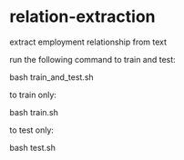 relation-extraction
===================

extract employment relationship from text

run the following command to train and test:

bash train_and_test.sh

to train only:

bash train.sh

to test only:

bash test.sh
